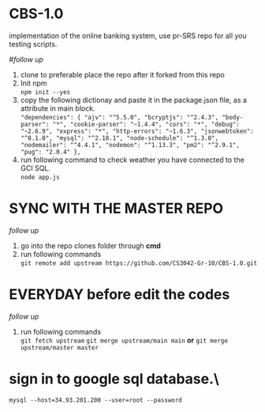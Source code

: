 # CBS-1.0
implementation of the online banking system, use pr-SRS repo for all you testing scripts.

#_follow up_
1. clone to preferable place the repo after it forked from this repo
2. Init npm \
`npm init --yes`
3. copy the following dictionay and paste it in the package.json file, as a attribute in main block. \
`"dependencies": {
    "ajv": "^5.5.0",
    "bcryptjs": "^2.4.3",
    "body-parser": "*",
    "cookie-parser": "~1.4.4",
    "cors": "*",
    "debug": "~2.6.9",
    "express": "*",
    "http-errors": "~1.6.3",
    "jsonwebtoken": "^8.1.0",
    "mysql": "^2.18.1",
    "node-schedule": "^1.3.0",
    "nodemailer": "^4.4.1",
    "nodemon": "^1.13.3",
    "pm2": "^2.9.1",
    "pug": "2.0.4"
  },`
  4. run following command to check weather you have connected to the GCI SQL. \
  `node app.js`

# SYNC WITH THE MASTER REPO
_follow up_
1. go into the repo clones folder through **cmd**
2. run following commands \
`git remote add upstream https://github.com/CS3042-Gr-10/CBS-1.0.git`

# EVERYDAY before edit the codes
_follow up_
1. run following commands \
`git fetch upstream`
`git merge upstream/main main` **or** `git merge upstream/master master`
# sign in to google sql database.\
`mysql --host=34.93.201.200 --user=root --password`
